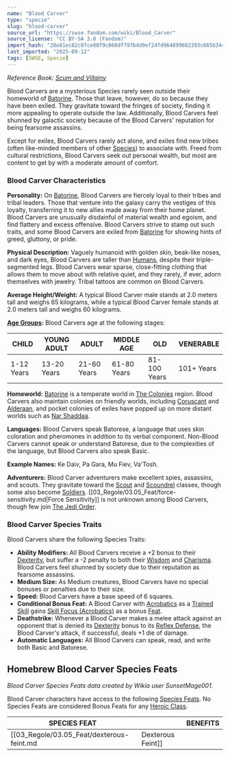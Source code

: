 ```yaml
---
name: "Blood Carver"
type: "specie"
slug: "blood-carver"
source_url: "https://swse.fandom.com/wiki/Blood_Carver"
source_license: "CC BY-SA 3.0 (Fandom)"
import_hash: "28e81ec82c8fce08f9c860df797b4d9ef24fd964899662393c665b3448e1c168"
last_imported: "2025-09-12"
tags: [SWSE, Specie]
---
```

*Reference Book: [Scum and Villainy](https://swse.fandom.com/wiki/Star_Wars_Saga_Edition_Scum_and_Villainy)*

Blood Carvers are a mysterious Species rarely seen outside their homeworld of [Batorine](https://swse.fandom.com/wiki/Batorine). Those that leave, however, do so because they have been exiled. They gravitate toward the fringes of society, finding it more appealing to operate outside the law. Additionally, Blood Carvers feel shunned by galactic society because of the Blood Carvers' reputation for being fearsome assassins.

Except for exiles, Blood Carvers rarely act alone, and exiles find new tribes (often like-minded members of other [Species](https://swse.fandom.com/wiki/Species)) to associate with. Freed from cultural restrictions, Blood Carvers seek out personal wealth, but most are content to get by with a moderate amount of comfort.

### Blood Carver Characteristics
**Personality:** On [Batorine](https://swse.fandom.com/wiki/Batorine), Blood Carvers are fiercely loyal to their tribes and tribal leaders. Those that venture into the galaxy carry the vestiges of this loyalty, transferring it to new allies made away from their home planet. Blood Carvers are unusually disdainful of material wealth and egoism, and find flattery and excess offensive. Blood Carvers strive to stamp out such traits, and some Blood Carvers are exiled from [Batorine](https://swse.fandom.com/wiki/Batorine) for showing hints of greed, gluttony, or pride.

**Physical Description:** Vaguely humanoid with golden skin, beak-like noses, and dark eyes, Blood Carvers are taller than [Humans](https://swse.fandom.com/wiki/Humans), despite their triple-segmented legs. Blood Carvers wear sparse, close-fitting clothing that allows them to move about with relative quiet, and they rarely, if ever, adorn themselves with jewelry. Tribal tattoos are common on Blood Carvers.

**Average Height/Weight:** A typical Blood Carver male stands at 2.0 meters tall and weighs 65 kilograms, while a typical Blood Carver female stands at 2.0 meters tall and weighs 60 kilograms.

**[Age Groups](https://swse.fandom.com/wiki/Age_Groups):** Blood Carvers age at the following stages:

| CHILD | YOUNG ADULT | ADULT | MIDDLE AGE | OLD | VENERABLE |
| --- | --- | --- | --- | --- | --- |
| 1-12 Years | 13-20 Years | 21-60 Years | 61-80 Years | 81-100 Years | 101+ Years |

**Homeworld:** [Batorine](https://swse.fandom.com/wiki/Batorine) is a temperate world in [The Colonies](https://swse.fandom.com/wiki/The_Colonies) region. Blood Carvers also maintain colonies on friendly worlds, including [Coruscant](https://swse.fandom.com/wiki/Coruscant) and [Alderaan](https://swse.fandom.com/wiki/Alderaan), and pocket colonies of exiles have popped up on more distant worlds such as [Nar Shaddaa](https://swse.fandom.com/wiki/Nar_Shaddaa).

**Languages:** Blood Carvers speak Batorese, a language that uses skin coloration and pheromones in addition to its verbal component. Non-Blood Carvers cannot speak or understand Batorese, due to the complexities of the language, but Blood Carvers also speak Basic.

**Example Names:** Ke Daiv, Pa Gara, Mu Fiev, Va'Tosh.

**Adventurers:** Blood Carver adventurers make excellent spies, assassins, and scouts. They gravitate toward the [Scout](https://swse.fandom.com/wiki/Scout) and [Scoundrel](https://swse.fandom.com/wiki/Scoundrel) classes, though some also become [Soldiers](https://swse.fandom.com/wiki/Soldiers). [[03_Regole/03.05_Feat/force-sensitivity.md|Force Sensitivity]] is not unknown among Blood Carvers, though few join [The Jedi Order](https://swse.fandom.com/wiki/The_Jedi_Order).

### Blood Carver Species Traits
Blood Carvers share the following Species Traits:

- **Ability Modifiers:** All Blood Carvers receive a +2 bonus to their [Dexterity](https://swse.fandom.com/wiki/Dexterity), but suffer a -2 penalty to both their [Wisdom](https://swse.fandom.com/wiki/Wisdom) and [Charisma](https://swse.fandom.com/wiki/Charisma). Blood Carvers feel shunned by society due to their reputation as fearsome assassins.
- **Medium Size:** As Medium creatures, Blood Carvers  have no special bonuses or penalties due to their size.
- **Speed:** Blood Carvers have a base speed of 6 squares.
- **Conditional Bonus Feat:** A Blood Carver with [Acrobatics](https://swse.fandom.com/wiki/Acrobatics) as a [Trained Skill](https://swse.fandom.com/wiki/Trained_Skill) gains [Skill Focus (Acrobatics)](https://swse.fandom.com/wiki/Skill_Focus_(Acrobatics)) as a bonus [Feat](https://swse.fandom.com/wiki/Feat).
- **Deathstrike:** Whenever a Blood Carver makes a melee attack against an opponent that is denied its [Dexterity](https://swse.fandom.com/wiki/Dexterity) bonus to its [Reflex Defense](https://swse.fandom.com/wiki/Reflex_Defense), the Blood Carver's attack, if successful, deals +1 die of damage.
- **Automatic Languages:** All Blood Carvers can speak, read, and write both Basic and Batorese.
## Homebrew Blood Carver Species Feats

*Blood Carver Species Feats data created by Wikia user SunsetMage001.*

Blood Carver characters have access to the following [Species Feats](https://swse.fandom.com/wiki/Species_Feats). No Species Feats are considered Bonus Feats for any [Heroic Class](https://swse.fandom.com/wiki/Heroic_Class).

| SPECIES FEAT |  | BENEFITS |
| --- | --- | --- |
| [[03_Regole/03.05_Feat/dexterous-feint.md|Dexterous Feint]] |  | You can use your [Dexterity](https://swse.fandom.com/wiki/Dexterity) instead of [Charisma](https://swse.fandom.com/wiki/Charisma) to [Feint](https://swse.fandom.com/wiki/Feint) or [Group Feint](https://swse.fandom.com/wiki/Group_Feint). |